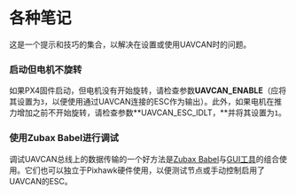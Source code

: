 # 各种笔记


这是一个提示和技巧的集合，以解决在设置或使用UAVCAN时的问题。

### 启动但电机不旋转

如果PX4固件启动，但电机没有开始旋转，请检查参数**UAVCAN_ENABLE**（应将其设置为`3`，以便使用通过UAVCAN连接的ESC作为输出）。此外，如果电机在推力增加之前不开始旋转，请检查参数**UAVCAN_ESC_IDLT，**并将其设置为`1`。

### 使用Zubax Babel进行调试


调试UAVCAN总线上的数据传输的一个好方法是[Zubax Babel](https://docs.zubax.com/zubax_babel)与[GUI工具](http://uavcan.org/GUI_Tool/Overview/)的组合使用。它们也可以独立于Pixhawk硬件使用，以便测试节点或手动控制启用了UAVCAN的ESC。


































